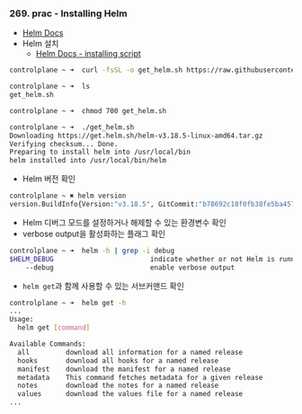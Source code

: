 ### 269. prac - Installing Helm
- [Helm Docs](https://helm.sh/docs/intro/quickstart/)
- Helm 설치
	- [Helm Docs - installing script](https://helm.sh/docs/intro/install/#from-script)
```bash
controlplane ~ ➜  curl -fsSL -o get_helm.sh https://raw.githubusercontent.com/helm/helm/main/scripts/get-helm-3

controlplane ~ ➜  ls
get_helm.sh

controlplane ~ ➜  chmod 700 get_helm.sh

controlplane ~ ➜  ./get_helm.sh
Downloading https://get.helm.sh/helm-v3.18.5-linux-amd64.tar.gz
Verifying checksum... Done.
Preparing to install helm into /usr/local/bin
helm installed into /usr/local/bin/helm
```

- Helm 버전 확인
```bash
controlplane ~ ✖ helm version
version.BuildInfo{Version:"v3.18.5", GitCommit:"b78692c18f0fb38fe5ba4571a674de067a4c53a5", GitTreeState:"clean", GoVersion:"go1.24.5"}
```

- Helm 디버그 모드를 설정하거나 해제할 수 있는 환경변수 확인
- verbose output을 활성화하는 플래그 확인
```bash
controlplane ~ ➜  helm -h | grep -i debug
$HELM_DEBUG                        indicate whether or not Helm is running in Debug mode                                                     
    --debug                        enable verbose output
```

- `helm get`과 함께 사용할 수 있는 서브커맨드 확인
```bash
controlplane ~ ➜  helm get -h
...
Usage:
  helm get [command]

Available Commands:
  all         download all information for a named release
  hooks       download all hooks for a named release
  manifest    download the manifest for a named release
  metadata    This command fetches metadata for a given release
  notes       download the notes for a named release
  values      download the values file for a named release
...
```